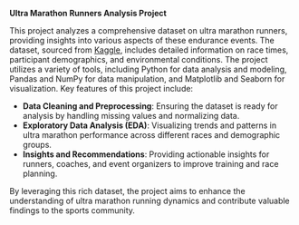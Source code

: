 **Ultra Marathon Runners Analysis Project**

This project analyzes a comprehensive dataset on ultra marathon runners, providing insights into various aspects of these endurance events. The dataset, sourced from [Kaggle](https://www.kaggle.com/datasets/aiaiaidavid/the-big-dataset-of-ultra-marathon-running/discussion/420633), includes detailed information on race times, participant demographics, and environmental conditions. The project utilizes a variety of tools, including Python for data analysis and modeling, Pandas and NumPy for data manipulation, and Matplotlib and Seaborn for visualization. Key features of this project include:

- **Data Cleaning and Preprocessing**: Ensuring the dataset is ready for analysis by handling missing values and normalizing data.
- **Exploratory Data Analysis (EDA)**: Visualizing trends and patterns in ultra marathon performance across different races and demographic groups.
- **Insights and Recommendations**: Providing actionable insights for runners, coaches, and event organizers to improve training and race planning.

By leveraging this rich dataset, the project aims to enhance the understanding of ultra marathon running dynamics and contribute valuable findings to the sports community.

